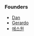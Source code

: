 ### Founders

- [Dan](https://www.linkedin.com/in/daniel-chia-00ab161b/)
- [Gerardo](https://www.linkedin.com/in/gerardo-lemus-826abb9/)
- [에스원](https://www.linkedin.com/in/parksang1/)
